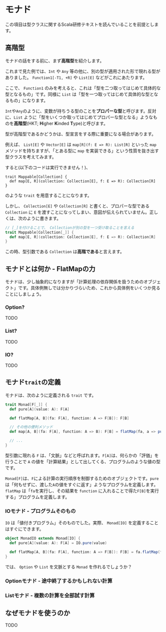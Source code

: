 # モナド

この項目は型クラスに関するScala研修テキストを読んでいることを前提とします。

## 高階型

モナドの話をする前に、まず**高階型**を紹介します。

これまで見た例では、`Int` や `Any` 等の他に、別の型が適用された形で現れる型がありました。 `Function1[-T1, +R]` や `List[E]` などがこれにあたります。

ここで、 `Function1` のみを考えると、これは「型を二つ取ってはじめて具体的な型となるもの」です。同様に `List` は「型を一つ取ってはじめて具体的な型となるもの」になります。

`Int`や`Any`のように、変数が持ちうる型のことを**プロパーな型**と呼びます。反対に、`List` ように「型をいくつか取ってはじめてプロパーな型となる」ようなものを**高階型**(HKT; **H**igher **K**inded **T**ype)と呼びます。

型が高階型であるかどうかは、型宣言をする際に重要になる場合があります。

例えば、 `List[E]` や `Vector[E]` は `map[R](f: E => R): List[R]` といった `map` メソッドを持ちますが、「とある型に `map` を実装できる」という性質を抜き出す型クラスを考えてみます。

すると(以下のコードは実行できません！)、

```
trait Mappable[Collection] {
  def map[E, R](collection: Collection[E], f: E => R): Collection[R]
}
```

のような `trait` を用意することになります。

しかし、 `Collection[E]` や `Collection[R]` と書くと、プロパーな型である `Collection` に `E` を渡すことになってしまい、意図が伝えられていません。正しくは、次のように書きます。

```Scala
// [_]を付けることで、 Collectionが別の型を一つ受け取ることを言える
trait Mappable[Collection[_]] {
  def map[E, R](collection: Collection[E], f: E => R): Collection[R]
}
```

この時、型引数である `Collection` は**高階である**と言えます。

## モナドとは何か - FlatMapの力

モナドは、少し抽象的になりますが「計算処理の依存関係を扱うためのオブジェクト」です。具体例無しでは分かりづらいため、これから具体例をいくつか見ることにしましょう。

### Option?

TODO

### List?

TODO

### IO?

TODO

## モナド`trait`の定義

モナドは、次のように定義される `trait` です。

```Scala
trait Monad[F[_]] {
  def pure[A](value: A): F[A]

  def flatMap[A, B](fa: F[A], function: A => F[B]): F[B]

  // その他の便利メソッド
  def map[A, B](fa: F[A], function: A => B): F[B] = flatMap(fa, a => pure(function(a)))

  // ...
}
```

型引数に現れる `F` は、「文脈」などと呼ばれます。`F[A]`は、何らかの「評価」を行うことで `A` の値を「計算結果」として出してくる、プログラムのような値の型です。

`Monad[F]`は、`F`による計算の実行順序を制御するためのオブジェクトです。`pure` は「何もせずに、渡した`A`の値をすぐに返す」ようなプログラムを定義します。`flatMap` は「`fa`を実行し、その結果を `function` に入れることで得た`F[B]`を実行する」プログラムを定義します。

### IOモナド - プログラムそのもの

`IO` は「値付きプログラム」そのものでした。実際、 `Monad[IO]` を定義することはすぐにできます。

```Scala
object MonadIO extends Monad[IO] {
  def pure[A](value: A): F[A] = IO.pure(value)

  def flatMap[A, B](fa: F[A], function: A => F[B]): F[B] = fa.flatMap(function)
}
```

では、 `Option` や `List` を文脈とする `Monad` を作れるでしょうか？

### Optionモナド - 途中終了するかもしれない計算

### Listモナド - 複数の計算を全部試す計算

## なぜモナドを使うのか

TODO

